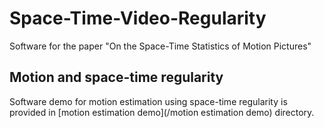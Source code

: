 # Space-Time-Video-Regularity
Software for the paper "On the Space-Time Statistics of Motion Pictures"

## Motion and space-time regularity
Software demo for motion estimation using space-time regularity is provided in [motion estimation demo](/motion estimation demo) directory.